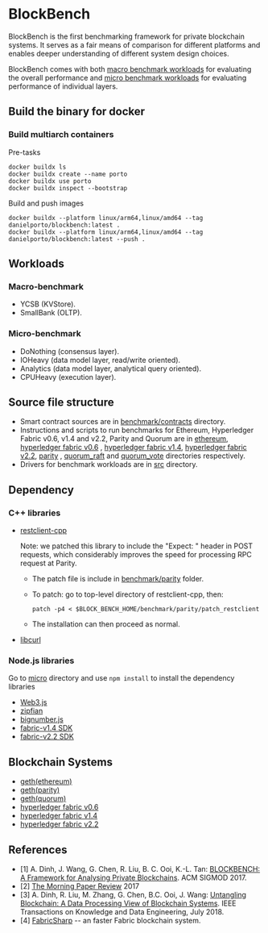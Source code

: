 # BlockBench

BlockBench is the first benchmarking framework for private blockchain systems.
It serves as a fair means of comparison for different platforms and enables deeper understanding
of different system design choices.

BlockBench comes with both [macro benchmark workloads](src/macro) for evaluating the overall performance and
[micro benchmark workloads](src/micro) for evaluating performance of individual layers. 


## Build the binary for docker
### Build multiarch containers
Pre-tasks
```
docker buildx ls
docker buildx create --name porto
docker buildx use porto
docker buildx inspect --bootstrap
```
Build and push images
```
docker buildx --platform linux/arm64,linux/amd64 --tag danielporto/blockbench:latest .
docker buildx --platform linux/arm64,linux/amd64 --tag danielporto/blockbench:latest --push .
```

## Workloads 

### Macro-benchmark

* YCSB (KVStore).
* SmallBank (OLTP).

### Micro-benchmark

* DoNothing (consensus layer).
* IOHeavy (data model layer, read/write oriented).
* Analytics (data model layer, analytical query oriented).
* CPUHeavy (execution layer).

## Source file structure

+ Smart contract sources are in [benchmark/contracts](benchmark/contracts) directory.
+ Instructions and scripts to run benchmarks for Ethereum, Hyperledger Fabric v0.6, v1.4 and v2.2, Parity and Quorum are in [ethereum](benchmark/ethereum),
[hyperledger fabric v0.6](benchmark/hyperledger) , [hyperledger fabric v1.4](benchmark/fabric-v1.4), [hyperledger fabric v2.2](benchmark/fabric-v2.2), [parity](benchmark/parity) , [quorum_raft](benchmark/quorum_raft) and [quorum_vote](benchmark/quorum_vote) directories respectively.
+ Drivers for benchmark workloads are in [src](src) directory.

## Dependency

### C++ libraries
* [restclient-cpp](https://github.com/mrtazz/restclient-cpp)

  Note: we patched this library to include the "Expect: " header in POST requests, which considerably improves the speed for
  processing RPC request at Parity. 

    + The patch file is include in [benchmark/parity](benchmark/parity) folder.
    + To patch: go to top-level directory of restclient-cpp, then:

        `patch -p4 < $BLOCK_BENCH_HOME/benchmark/parity/patch_restclient`

    + The installation can then proceed as normal. 

* [libcurl](https://curl.haxx.se/libcurl/)

### Node.js libraries
Go to [micro](src/micro) directory and use `npm install` to install the dependency libraries
* [Web3.js](https://github.com/ethereum/web3.js/)
* [zipfian](https://www.npmjs.com/package/zipfian)
* [bignumber.js](https://www.npmjs.com/package/bignumber.js)
* [fabric-v1.4 SDK](https://github.com/hyperledger/fabric-sdk-node/tree/release-1.4)
* [fabric-v2.2 SDK](https://github.com/hyperledger/fabric-sdk-node/tree/release-2.2)

## Blockchain Systems 
* [geth(ethereum)](https://github.com/ethereum/go-ethereum/wiki/Installation-Instructions-for-Ubuntu)
* [geth(parity)](https://github.com/paritytech/parity/wiki/Setup)
* [geth(quorum)](https://github.com/jpmorganchase/quorum/wiki/Getting-Set-Up)
* [hyperledger fabric v0.6](https://github.com/hyperledger/fabric/tree/v0.6)
* [hyperledger fabric  v1.4](https://github.com/hyperledger/fabric/tree/release-1.4)
* [hyperledger fabric  v2.2](https://github.com/hyperledger/fabric/tree/release-2.2)

## References
* [1] A. Dinh, J. Wang, G. Chen, R. Liu, B. C. Ooi, K.-L. Tan: [BLOCKBENCH: A Framework for Analysing Private Blockchains](https://www.comp.nus.edu.sg/~ooibc/blockbench.pdf). ACM SIGMOD 2017.
* [2] [The Morning Paper Review](https://blog.acolyer.org/2017/07/05/blockbench-a-framework-for-analyzing-private-blockchains/) 2017
* [3] A. Dinh, R. Liu, M. Zhang, G. Chen, B.C. Ooi, J. Wang: [Untangling Blockchain: A Data Processing View of Blockchain Systems](https://ieeexplore.ieee.org/stamp/stamp.jsp?arnumber=8246573). IEEE Transactions on Knowledge and Data Engineering, July 2018.
* [4] [FabricSharp](https://github.com/ooibc88/FabricSharp) -- an faster Fabric blockchain system.
